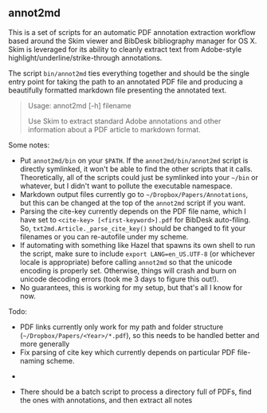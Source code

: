 annot2md
--------

This is a set of scripts for an automatic PDF annotation extraction workflow based around the Skim viewer and BibDesk bibliography manager for OS X. Skim is leveraged for its ability to cleanly extract text from Adobe-style highlight/underline/strike-through annotations. 

The script `bin/annot2md` ties everything together and should be the single entry point for taking the path to an annotated PDF file and producing a beautifully formatted markdown file presenting the annotated text.

>    Usage: annot2md [-h] filename
>
>    Use Skim to extract standard Adobe annotations and other
>    information about a PDF article to markdown format.

Some notes:

* Put `annot2md/bin` on your `$PATH`. If the `annot2md/bin/annot2md` script is directly symlinked, it won't be able to find the other scripts that it calls. Theoretically, all of the scripts could just be symlinked into your `~/bin` or whatever, but I didn't want to pollute the executable namespace.
* Markdown output files currently go to `~/Dropbox/Papers/Annotations`, but this can be changed at the top of the `annot2md` script if you want.
* Parsing the cite-key currently depends on the PDF file name, which I have set to `<cite-key> [<first-keyword>].pdf` for BibDesk auto-filing. So, `txt2md.Article._parse_cite_key()` should be changed to fit your filenames or you can re-autofile under my scheme. 
* If automating with something like Hazel that spawns its own shell to run the script, make sure to include `export LANG=en_US.UTF-8` (or whichever locale is appropriate) before calling `annot2md` so that the unicode encoding is properly set. Otherwise, things will crash and burn on unicode decoding errors (took me 3 days to figure this out!).
* No guarantees, this is working for my setup, but that's all I know for now.

Todo:

* PDF links currently only work for my path and folder structure (`~/Dropbox/Papers/<Year>/*.pdf`), so this needs to be handled better and more generally
* Fix parsing of cite key which currently depends on particular PDF file-naming scheme.
* ~~~Notes and highlights should be ordered by (-y, x) of top/left bounds; they seem to be nearly random right now for a given PDF page~~~
* There should be a batch script to process a directory full of PDFs, find the ones with annotations, and then extract all notes
